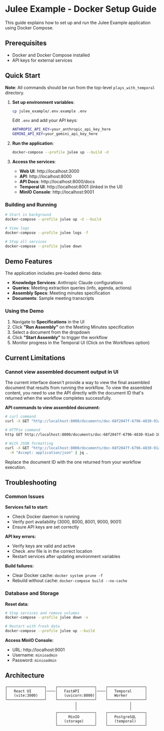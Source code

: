 # Julee Example - Docker Setup Guide

This guide explains how to set up and run the Julee Example application using Docker Compose.

## Prerequisites

- Docker and Docker Compose installed
- API keys for external services

## Quick Start

**Note**: All commands should be run from the top-level `plays_with_temporal` directory.

1. **Set up environment variables**:
   ```bash
   cp julee_example/.env.example .env
   ```
   Edit `.env` and add your API keys:
   ```bash
   ANTHROPIC_API_KEY=your_anthropic_api_key_here
   GEMINI_API_KEY=your_gemini_api_key_here
   ```

2. **Run the application**:
   ```bash
   docker-compose --profile julee up --build -d
   ```

3. **Access the services**:
   - **Web UI**: http://localhost:3000
   - **API**: http://localhost:8000
   - **API Docs**: http://localhost:8000/docs
   - **Temporal UI**: http://localhost:8001 (linked in the UI)
   - **MinIO Console**: http://localhost:9001

### Building and Running

```bash
# Start in background
docker-compose --profile julee up -d --build

# View logs
docker-compose --profile julee logs -f

# Stop all services
docker-compose --profile julee down
```

## Demo Features

The application includes pre-loaded demo data:

- **Knowledge Services**: Anthropic Claude configurations
- **Queries**: Meeting extraction queries (info, agenda, actions)
- **Assembly Specs**: Meeting minutes specification
- **Documents**: Sample meeting transcripts

### Using the Demo

1. Navigate to **Specifications** in the UI
2. Click **"Run Assembly"** on the Meeting Minutes specification
3. Select a document from the dropdown
4. Click **"Start Assembly"** to trigger the workflow
5. Monitor progress in the Temporal UI (Click on the Workflows option)

## Current Limitations

### Cannot view assembled document output in UI

The current interface doesn't provide a way to view the final assembled document that results from running the workflow. To view the assembled content, you need to use the API directly with the document ID that's returned when the workflow completes successfully.

**API commands to view assembled document:**

```bash
# curl command
curl -X GET "http://localhost:8000/documents/doc-68f2047f-6796-4830-91ad-104da83f6f24/content"

# HTTPie command
http GET http://localhost:8000/documents/doc-68f2047f-6796-4830-91ad-104da83f6f24/content

# With JSON formatting
curl -X GET "http://localhost:8000/documents/doc-68f2047f-6796-4830-91ad-104da83f6f24/content" \
  -H "Accept: application/json" | jq .
```

Replace the document ID with the one returned from your workflow execution.

## Troubleshooting

### Common Issues

**Services fail to start:**
- Check Docker daemon is running
- Verify port availability (3000, 8000, 8001, 9000, 9001)
- Ensure API keys are set correctly

**API key errors:**
- Verify keys are valid and active
- Check .env file is in the correct location
- Restart services after updating environment variables

**Build failures:**
- Clear Docker cache: `docker system prune -f`
- Rebuild without cache: `docker-compose build --no-cache`

### Database and Storage

**Reset data:**
```bash
# Stop services and remove volumes
docker-compose --profile julee down -v

# Restart with fresh data
docker-compose --profile julee up --build
```

**Access MinIO Console:**
- URL: http://localhost:9001
- Username: `minioadmin`
- Password: `minioadmin`

## Architecture

```
┌─────────────────┐    ┌─────────────────┐    ┌─────────────────┐
│   React UI      │────│   FastAPI       │────│   Temporal      │
│   (vite:3000)   │    │   (uvicorn:8000)│    │   Worker        │
└─────────────────┘    └─────────────────┘    └─────────────────┘
                                │                        │
                                │                        │
                       ┌─────────────────┐    ┌─────────────────┐
                       │     MinIO       │    │   PostgreSQL    │
                       │   (storage)     │    │   (temporal)    │
                       └─────────────────┘    └─────────────────┘
```

